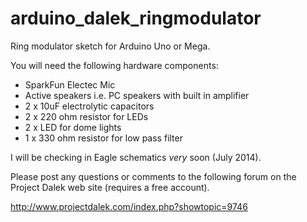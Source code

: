 arduino_dalek_ringmodulator
===========================

Ring modulator sketch for Arduino Uno or Mega.

You will need the following hardware components:

- SparkFun Electec Mic
- Active speakers i.e. PC speakers with built in amplifier
- 2 x 10uF electrolytic capacitors
- 2 x 220 ohm resistor for LEDs
- 2 x LED for dome lights
- 1 x 330 ohm resistor for low pass filter

I will be checking in Eagle schematics *very* soon (July 2014).

Please post any questions or comments to the following forum on the Project Dalek web site (requires a free account).

http://www.projectdalek.com/index.php?showtopic=9746

